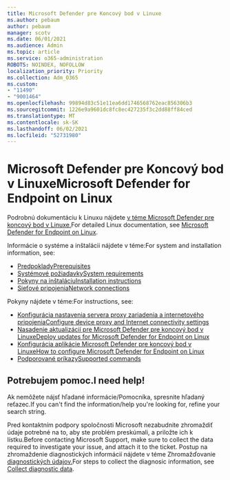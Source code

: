 ```yaml
---
title: Microsoft Defender pre Koncový bod v Linuxe
ms.author: pebaum
author: pebaum
manager: scotv
ms.date: 06/01/2021
ms.audience: Admin
ms.topic: article
ms.service: o365-administration
ROBOTS: NOINDEX, NOFOLLOW
localization_priority: Priority
ms.collection: Adm_O365
ms.custom:
- "11490"
- "9001464"
ms.openlocfilehash: 99894d83c51e11ea6dd1746568762eac856306b3
ms.sourcegitcommit: 1226e9a9601dc8fc8ec427235f3c2dd88ff84ced
ms.translationtype: MT
ms.contentlocale: sk-SK
ms.lasthandoff: 06/02/2021
ms.locfileid: "52731980"
---
```

# <a name="microsoft-defender-for-endpoint-on-linux"></a><span data-ttu-id="2b659-102">Microsoft Defender pre Koncový bod v Linuxe</span><span class="sxs-lookup"><span data-stu-id="2b659-102">Microsoft Defender for Endpoint on Linux</span></span>

<span data-ttu-id="2b659-103">Podrobnú dokumentáciu k Linuxu nájdete [v téme Microsoft Defender pre koncový bod v Linuxe.](/microsoft-365/security/defender-endpoint/microsoft-defender-endpoint-linux)</span><span class="sxs-lookup"><span data-stu-id="2b659-103">For detailed Linux documentation, see [Microsoft Defender for Endpoint on Linux](/microsoft-365/security/defender-endpoint/microsoft-defender-endpoint-linux).</span></span>

<span data-ttu-id="2b659-104">Informácie o systéme a inštalácii nájdete v téme:</span><span class="sxs-lookup"><span data-stu-id="2b659-104">For system and installation information, see:</span></span>

- [<span data-ttu-id="2b659-105">Predpoklady</span><span class="sxs-lookup"><span data-stu-id="2b659-105">Prerequisites</span></span>](/microsoft-365/security/defender-endpoint/microsoft-defender-endpoint-linux#prerequisites)
- [<span data-ttu-id="2b659-106">Systémové požiadavky</span><span class="sxs-lookup"><span data-stu-id="2b659-106">System requirements</span></span>](/microsoft-365/security/defender-endpoint/microsoft-defender-endpoint-linux#system-requirements)
- [<span data-ttu-id="2b659-107">Pokyny na inštaláciu</span><span class="sxs-lookup"><span data-stu-id="2b659-107">Installation instructions</span></span>](/microsoft-365/security/defender-endpoint/microsoft-defender-endpoint-linux#installation-instructions)
- [<span data-ttu-id="2b659-108">Sieťové pripojenia</span><span class="sxs-lookup"><span data-stu-id="2b659-108">Network connections</span></span>](/microsoft-365/security/defender-endpoint/microsoft-defender-endpoint-linux#network-connections)

<span data-ttu-id="2b659-109">Pokyny nájdete v téme:</span><span class="sxs-lookup"><span data-stu-id="2b659-109">For instructions, see:</span></span>

- [<span data-ttu-id="2b659-110">Konfigurácia nastavenia servera proxy zariadenia a internetového pripojenia</span><span class="sxs-lookup"><span data-stu-id="2b659-110">Configure device proxy and Internet connectivity settings</span></span>](/microsoft-365/security/defender-endpoint/configure-proxy-internet#enable-access-to-microsoft-defender-atp-service-urls-in-the-proxy-server)
- [<span data-ttu-id="2b659-111">Nasadenie aktualizácií pre Microsoft Defender pre koncový bod v Linuxe</span><span class="sxs-lookup"><span data-stu-id="2b659-111">Deploy updates for Microsoft Defender for Endpoint on Linux</span></span>](/microsoft-365/security/defender-endpoint/linux-updates)
- [<span data-ttu-id="2b659-112">Konfigurácia aplikácie Microsoft Defender pre koncový bod v Linuxe</span><span class="sxs-lookup"><span data-stu-id="2b659-112">How to configure Microsoft Defender for Endpoint on Linux</span></span>](/microsoft-365/security/defender-endpoint/microsoft-defender-endpoint-linux#how-to-configure-microsoft-defender-for-endpoint-on-linux)
- [<span data-ttu-id="2b659-113">Podporované príkazy</span><span class="sxs-lookup"><span data-stu-id="2b659-113">Supported commands</span></span>](/microsoft-365/security/defender-endpoint/linux-resources#supported-commands)

## <a name="i-need-help"></a><span data-ttu-id="2b659-114">Potrebujem pomoc.</span><span class="sxs-lookup"><span data-stu-id="2b659-114">I need help!</span></span>

<span data-ttu-id="2b659-115">Ak nemôžete nájsť hľadané informácie/Pomocníka, spresnite hľadaný reťazec.</span><span class="sxs-lookup"><span data-stu-id="2b659-115">If you can't find the information/help you're looking for, refine your search string.</span></span>

<span data-ttu-id="2b659-116">Pred kontaktním podpory spoločnosti Microsoft nezabudnite zhromaždiť údaje potrebné na to, aby ste problém preskúmali, a priložte ich k lístku.</span><span class="sxs-lookup"><span data-stu-id="2b659-116">Before contacting Microsoft Support, make sure to collect the data required to investigate your issue, and attach it to the ticket.</span></span> <span data-ttu-id="2b659-117">Postup na zhromaždenie diagnostických informácií nájdete v téme Zhromažďovanie [diagnostických údajov.](/microsoft-365/security/defender-endpoint/linux-resources#collect-diagnostic-information)</span><span class="sxs-lookup"><span data-stu-id="2b659-117">For steps to collect the diagnosic information, see [Collect diagnostic data](/microsoft-365/security/defender-endpoint/linux-resources#collect-diagnostic-information).</span></span>
